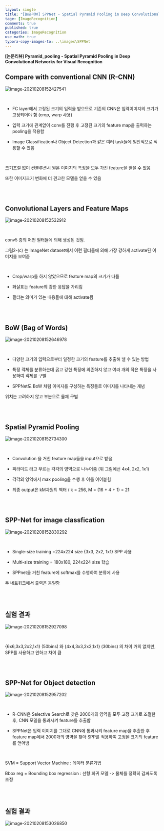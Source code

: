 ```yaml
---
layout: single
title: "[논문리뷰] SPPNet - Spatial Pyramid Pooling in Deep Convolutional Networks for Visual Recognition"
tage: [ImageRecognition]
comments: true
published: true
categories: ImageRecognition
use_math: true
typora-copy-images-to: ..\images\SPPNet
---
```




**[논문리뷰] Pyramid_pooling - Spatial Pyramid Pooling in Deep Convolutional Networks for Visual Recognition**



## **Compare with conventional CNN (R-CNN)**



![image-20210208152427541](F:\HahnGyeol\GitHub\blackchopin.github.io\images\SPPNet\image-20210208152427541.png)

<br/>

- FC layer에서 고정된 크기의 입력을 받으므로 기존의 CNN은 입력이미지의 크기가 고정되어야 함 (crop, warp 사용)

  

- 입력 크기에 관계없이 conv를 진행 후 고정된 크기의 feature map을 출력하는 pooling을 적용함

  

- Image Classification나 Object Detection과 같은 여러 task들에 일반적으로 적용할 수 있음

<br/>

크기조절 없이 컨볼루션시 원본 이미지의 특징을 모두 가진 feature을 얻을 수 있음

또한 이미지크기 변화에 더 견고한 모델을 얻을 수 있음

<br/>

<br/>

## **Convolutional Layers and Feature Maps**

![image-20210208152532912](F:\HahnGyeol\GitHub\blackchopin.github.io\images\SPPNet\image-20210208152532912.png)

<br/>

 conv5 층의 어떤 필터들에 의해 생성된 것임. 

그림2-(c) 는 ImageNet dataset에서 이런 필터들에 의해 가장 강하게 activate된 이미지를 보여줌

<br/>

- Crop/warp를 하지 않았으므로 feature map의 크기가 다름

  

- 화살표는 feature의 강한 응답을 가리킴

  

- 필터는 의미가 있는 내용들에 대해 activate됨

<br/>

<br/>

## **BoW** (Bag of Words)

![image-20210208152646978](F:\HahnGyeol\GitHub\blackchopin.github.io\images\SPPNet\image-20210208152646978.png)

<br/>

- 다양한 크기의 입력으로부터 일정한 크기의 feature를 추출해 낼 수 있는 방법

  

- 특정 객체를 분류하는데 굵고 강한 특징에 의존하지 않고 여러 개의 작은 특징을 사용하여 객체를 구별

  

- SPPNet도 BoW 처럼 이미지를 구성하는 특징들로 이미지를 나타내는 개념



위치는 고려하지 않고 부분으로 물체 구별

<br/>

<br/>

## Spatial Pyramid Pooling



![image-20210208152734300](F:\HahnGyeol\GitHub\blackchopin.github.io\images\SPPNet\image-20210208152734300.png)

<br/>

- Convolution 을 거친 feature map들을 input으로 받음

  

- 피라미드 라고 부르는 각각의 영역으로 나누어줌 (위 그림에선 4x4, 2x2, 1x1)

  

- 각각의 영역에서 max pooling을 수행 후 이를 이어붙힘

  

- 최종 output은 kM차원의 벡터 / k = 256, M = (16 + 4 + 1) = 21 

  

<br/>

<br/>

## **SPP-Net for image** classfication

![image-20210208152830292](F:\HahnGyeol\GitHub\blackchopin.github.io\images\SPPNet\image-20210208152830292.png)

<br/>

- Single-size training =224x224 size {3x3, 2x2, 1x1} SPP 사용

  

- Multi-size training = 180x180, 224x224 size 학습

  

- SPPnet을 거친 feature에 softmax를 수행하여 분류에 사용

  

두 네트워크에서 출력은 동일함

<br/>

<br/>

## 실험 결과

![image-20210208152927098](F:\HahnGyeol\GitHub\blackchopin.github.io\images\SPPNet\image-20210208152927098.png)



<br/>

{6x6,3x3,2x2,1x1} (50bins) 와 {4x4,3x3,2x2,1x1} (30bins) 의 차이 거의 없지만, SPP를 사용하고 안하고 차이 큼

<br/>

<br/>

## **SPP-Net for Object detection**



![image-20210208152957202](F:\HahnGyeol\GitHub\blackchopin.github.io\images\SPPNet\image-20210208152957202.png)

<br/>

- R-CNN은 Selective Search로 찾은 2000개의 영역을 모두 고정 크기로 조절한 후, CNN 모델을 통과시켜 feature를 추출함

  

- SPPNet은 입력 이미지를 그대로 CNN에 통과시켜 feature map을 추출한 후 feature map에서 2000개의 영역을 찾아 SPP를 적용하여 고정된 크기의 feature를 얻어냄

  <br/>

SVM = Support Vector Machine : 데이터 분류기법

Bbox reg = Bounding box regression : 선형 회귀 모델 -> 물체를 정확히 감싸도록 조정



<br/>

<br/>

## 실험 결과



![image-20210208153026850](F:\HahnGyeol\GitHub\blackchopin.github.io\images\SPPNet\image-20210208153026850.png)